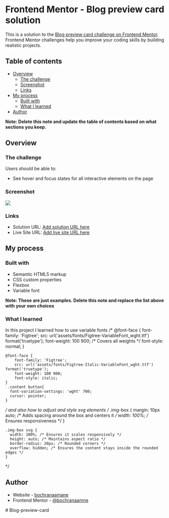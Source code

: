 # Frontend Mentor - Blog preview card solution

This is a solution to the [Blog preview card challenge on Frontend Mentor](https://www.frontendmentor.io/challenges/blog-preview-card-ckPaj01IcS). Frontend Mentor challenges help you improve your coding skills by building realistic projects. 

## Table of contents

- [Overview](#overview)
  - [The challenge](#the-challenge)
  - [Screenshot](#screenshot)
  - [Links](#links)
- [My process](#my-process)
  - [Built with](#built-with)
  - [What I learned](#what-i-learned)
- [Author](#author)

**Note: Delete this note and update the table of contents based on what sections you keep.**

## Overview

### The challenge

Users should be able to:

- See hover and focus states for all interactive elements on the page

### Screenshot

![](blog-preview-card-main/assets/images/Result-capture.png)
### Links

- Solution URL: [Add solution URL here](https://github.com/bochranaamane/Blog-preview-card)
- Live Site URL: [Add live site URL here](https://bochranaamane.github.io/Blog-preview-card/)
## My process

### Built with

- Semantic HTML5 markup
- CSS custom properties
- Flexbox
- Variable font

**Note: These are just examples. Delete this note and replace the list above with your own choices**

### What I learned

In this project I learned how to use variable fonts 
/*
@font-face {
    font-family: 'Figtree';
    src: url('assets/fonts/Figtree-VariableFont_wght.ttf') format('truetype');
    font-weight: 100 900; /* Covers all weights */
    font-style: normal;
    }

    @font-face {
        font-family: 'Figtree';
        src: url('assets/fonts/Figtree-Italic-VariableFont_wght.ttf') format('truetype');
        font-weight: 100 900;
        font-style: italic;
    }
     .content button{
      font-variation-settings: 'wght' 700;
      cursor: pointer;
    }
*/
and also how to adjust and style svg elements
/*
    .img-box {
      margin: 10px auto; /* Adds spacing around the box and centers it */
      width: 100%; /* Ensures responsiveness */
      }

    .img-box svg {
      width: 100%; /* Ensures it scales responsively */
      height: auto; /* Maintains aspect ratio */
      border-radius: 20px; /* Rounded corners */
      overflow: hidden; /* Ensures the content stays inside the rounded edges */
    }
  */

## Author

- Website - [bochranaamane](https://www.your-site.com)
- Frontend Mentor - [@bochranaamne](https://www.frontendmentor.io/profile/bochranaamne)

#   B l o g - p r e v i e w - c a r d 
 
 